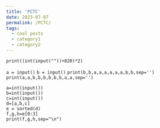 ```yaml
---
title: 'PCTC'
date: 2023-07-07
permalink: /PCTC/
tags:
  - cool posts
  - category1
  - category2
---
```


```print((int(input(""))+820)*2)```

```a = input()```
```b = input()```
```print(b,b,a,a,a,a,a,a,b,b,sep='')```
```print(a,a,b,b,b,b,b,b,a,a,sep='')```

```
a=int(input())
b=int(input())
c=int(input())
d=[a,b,c]
e = sorted(d)
f,g,h=e[0:3]
print(f,g,h,sep="\n")
```
